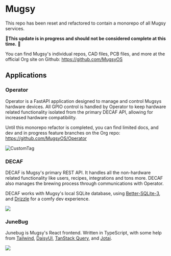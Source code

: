 # Mugsy

This repo has been reset and refactored to contain a monorepo of all Mugsy services. 

🚧**This update is in progress and should not be considered complete at this time.** 🚧

You can find Mugsy's individual repos, CAD files, PCB files, and more at the official Org site on Github:  https://github.com/MugsyOS



## Applications

### Operator
Operator is a FastAPI application designed to manage and control Mugsys hardware devices. All GPIO control is handled by Operator to keep hardware related functionality isolated from the primary DECAF API, allowing for increased hardware compatibility.

Until this monorepo refactor is completed, you can find limited docs, and dev and in progress feature branches on the Org repo: https://github.com/MugsyOS/Operator

![CustomTag](https://img.shields.io/badge/Python-FastAPI-purple)

### DECAF

DECAF is Mugsy's primary REST API. It handles all the non-hardware related functionality like users, recipes, integrations and tons more. DECAF also manages the brewing process through communications with Operator.

DECAF works with Mugsy's local SQLite database, using [Better-SQLite-3](https://github.com/WiseLibs/better-sqlite3), and [Drizzle](https://orm.drizzle.team/docs/overview) for a comfy dev experience.

![](https://img.shields.io/badge/TypeScript-Express-red)


### JuneBug

Junebug is Mugsy's React frontend. Written in TypeScript, with some help from [Tailwind](https://tailwindcss.com/), [DaisyUI](https://daisyui.com/), [TanStack Query](https://tanstack.com/query/latest), and [Jotai](https://jotai.org/). 


![](https://img.shields.io/badge/TypeScript-React-cyan)
